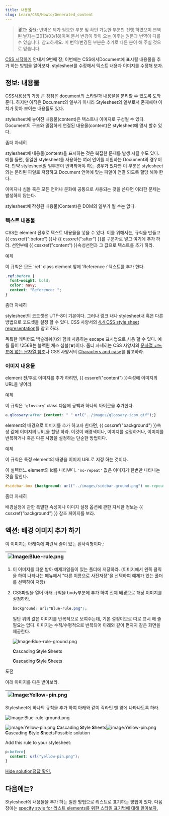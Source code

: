 ```yaml
---
title: 내용물
slug: Learn/CSS/Howto/Generated_content
---
```

> **경고:** **중요**: 번역은 제가 필요한 부분 및 확인 가능한 부분만 진행 하였으며 변역된 날자는(2013/03/18)이며 문서 변경이 잦아 오늘 이후는 원문과 번역이 다를 수 있습니다. 참고하세요. 미 번역/변경된 부분은 추가로 다른 분이 해 주실 것으로 믿습니다.

[CSS 시작하기](/en/CSS/Getting_Started) 안내서 9번째 장; 이번에는 CSS에서Document에 표시될 내용물을 추가 하는 방법을 알아보자. stylesheet를 수정해서 텍스트 내용과 이미지를 수정해 보자.

## 정보: 내용물

CSS사용상의 가장 큰 장점은 document의 스타일과 내용물을 분리할 수 있도록 도와준다. 하지만 아직은 Document의 일부가 아니라 Stylesheet의 일부로서 존재해야 이치가 맞아 보이는 내용들도 있다.

stylesheet에 놓여진 내용물(content)은 텍스트나 이미지로 구성될 수 있다. Document의 구조와 밀접하게 연결된 내용물(content)은 stylesheet에 명시 할수 있다.

좀더 자세히

stylesheet에 내용물(content)을 표시하는 것은 복잡한 문제를 발생 시킬 수도 있다. 예를 들면, 동일한 stylesheet를 사용하는 여러 언어를 지원하는 Document의 경우이다. 만약 stylesheet일 일부분이 번역되어야 하는 경우가 있다면 이 부분은 stylesheet와는 분리된 파일로 저장하고 Document 언어에 맞는 파일이 연결 되도록 할당 해야 한다.

이미지나 심볼 혹은 모든 언어나 문화에 공통으로 사용되는 것을 쓴다면 이러한 문제는 발생하지 않는다.

stylesheet에 작성된 내용물(Content)은 DOM의 일부가 될 수는 없다.

### 텍스트 내용물

CSS는 element 전후로 텍스트 내용물을 넣을 수 있다. 이를 위해서는, 규칙을 만들고 {{ cssxref(":before") }}나 {{ cssxref(":after") }}를 구분자로 넣고 여기에 추가 하라. 선언부에 {{ cssxref("content") }}속성선언과 그 값으로 텍스트를 추가 하라.

예제

이 규칙은 모든 'ref' class element 앞에 'Reference :'텍스트를 추가 한다.

```css
.ref:before {
  font-weight: bold;
  color: navy;
  content: "Reference: ";
}
```

좀더 자세히

stylesheet의 코드셋은 UTF-8이 기본이다. 그러나 링크 내나 stylesheet내 혹은 다른 방법으로 코드셋을 설정 할 수 있다. CSS 사양서의 [4.4 CSS style sheet representation](http://www.w3.org/TR/CSS21/syndata.html#q23)를 참고 하라.

독특한 캐릭터도 백슬레쉬(\\)와 함께 사용하는 escape 표시법으로 사용 할 수 있다. 예를 들어 \256B는 블랙퀸 체스 심볼(♛)이다. 좀더 자세히는 CSS 사양서의 [문자열 코드표에 없는 문자열 참조](http://www.w3.org/TR/CSS21/syndata.html#q24)나 CSS 사양서의 [Characters and case](http://www.w3.org/TR/CSS21/syndata.html#q6)를 참고하라.

### 이미지 내용물

element 전/후로 이미지를 추가 하려면, {{ cssxref("content") }}속성에 이미지의 URL을 넣어라.

예제

이 규칙은 `'glossary`' class 다음에 공백과 하나의 아이콘을 추가한다.

```css
a.glossary:after {content: " " url("../images/glossary-icon.gif");}
```

element의 배경으로 이미지를 추가 하고자 한다면, {{ cssxref("background") }}속성 값에 이미지의 URL을 할당 하라. 이것이 배경색이나, 이미지를 설정하거나, 이미지를 반복하거나 혹은 다른 사항을 설정하는 단순한 방법이다.

예제

이 규칙은 특정 element의 배경을 이미지 URL로 지정 하는 것이다.

이 설렉터느 element의 id를 나타낸다. `'no-repeat'` 값은 이미지가 한번만 나타나는 것을 말한다.

```css
#sidebar-box {background: url("../images/sidebar-ground.png") no-repeat;}
```

좀더 자세히

배경설정에 관한 특별한 속성이나 이미지 설정 옵션에 관한 자세한 정보는 {{ cssxref("background") }} 참조 페이지를 보라.

## 액션: 배경 이미지 추가 하기

이 이미지는 아래쪽에 파란색 줄이 있는 흰사각형이다.:

| ![Image:Blue-rule.png](/@api/deki/files/47/=Blue-rule.png) |
| ---------------------------------------------------------- |

1. 이 이미지를 다운 받아 예제파일들이 있는 폴더에 저장하라. (이미지에서 왼쪽 클릭을 하여 나타나는 메뉴에서 "다른 이름으로 사진저장"을 선택하여 예제가 있는 폴더를 선택하여 저장)
2. CSS파일을 열어 아래 규칙을 body부분에 추가 하여 전체 배경으로 해당 이미지를 설정하라.

    ```css
    background: url("Blue-rule.png");
    ```

    일단 위의 값은 이미지를 반복적으로 보여주는데, 기본 설정이므로 따로 표시 해 줄 필요는 없다. 이미지는 수직/수평적으로 반복되어 아래와 같이 편지지 같은 화면을 제공한다.

    ![Image:Blue-rule-ground.png](/@api/deki/files/46/=Blue-rule-ground.png)

    **C**ascading **S**tyle **S**heets

    **C**ascading **S**tyle **S**heets

도전

아래 아미지를 다운 받아보라.

| ![Image:Yellow-pin.png](/@api/deki/files/490/=Yellow-pin.png) |
| ------------------------------------------------------------- |

Stylesheet에 하나의 규칙을 추가 하여 아래와 같이 각라인 맨 앞에 나타나도록 하라.

![Image:Blue-rule-ground.png](/@api/deki/files/46/=Blue-rule-ground.png)

![image:Yellow-pin.png](/@api/deki/files/490/=Yellow-pin.png) **C**ascading **S**tyle **S**heets![image:Yellow-pin.png](/@api/deki/files/490/=Yellow-pin.png) **C**ascading **S**tyle **S**heetsPossible solution

Add this rule to your stylesheet:

```css
p:before{
  content: url("yellow-pin.png");
}
```

[Hide solution](#challenge)[정답 확인.](#tutochallenge)

## 다음에는?

Stylesheet에 내용물을 추가 하는 일반 방법으로 리스트로 표기하는 방법이 있다. 다음장에는 [specify style for 리스트 elements를 위한 스타일 표기법에 대해 알아보자.](/ko/docs/CSS/Getting_Started/Lists)
